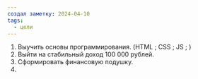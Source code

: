 ```yaml
---
создал заметку: 2024-04-10
tags:
  - цели
---
```

1. Выучить основы программирования. (HTML ; CSS ; JS ; )
2. Выйти на стабильный доход 100 000 рублей. 
3. Сформировать финансовую подушку. 
4. 